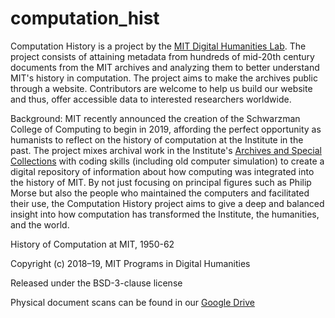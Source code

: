 # computation_hist

Computation History is a project by the [MIT Digital Humanities Lab](https://digitalhumanities.mit.edu). The project consists of attaining metadata from hundreds of mid-20th century documents from the MIT archives and analyzing them to better understand MIT's history in computation. The project aims to make the archives public through a website. Contributors are welcome to help us build our website and thus, offer accessible data to interested researchers worldwide.

Background:
MIT recently announced the creation of the Schwarzman College of Computing to begin in 2019, affording the perfect opportunity as humanists to reflect on the history of computation at the Institute in the past. The project mixes archival work in the Institute's [Archives and Special Collections](https://libraries.mit.edu/archives) with coding skills (including old computer simulation) to create a digital repository of information about how computing was integrated into the history of MIT. By not just focusing on principal figures such as Philip Morse but also the people who maintained the computers and facilitated their use, the Computation History project aims to give a deep and balanced insight into how computation has transformed the Institute, the humanities, and the world.

History of Computation at MIT, 1950-62

Copyright (c) 2018–19, MIT Programs in Digital Humanities

Released under the BSD-3-clause license

Physical document scans can be found in our [Google Drive](https://drive.google.com/open?id=13xWKkxSY9ehDpNwRGPOfPDD40qhqz8_s)

